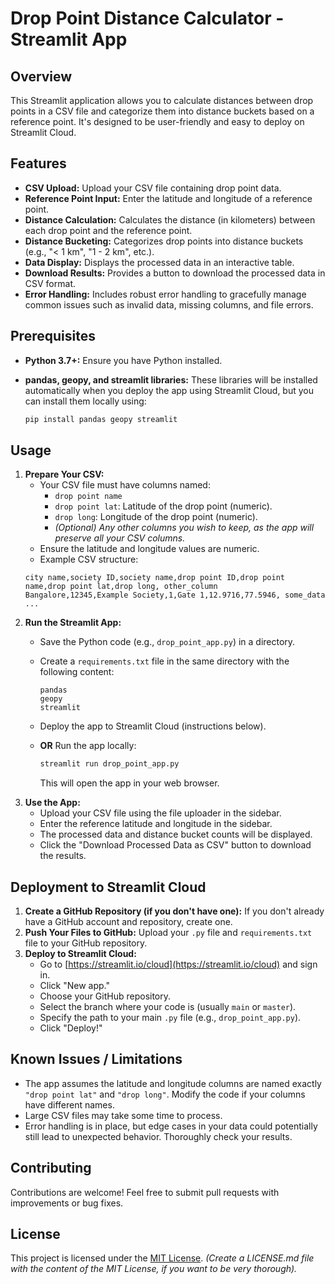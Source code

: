# Drop Point Distance Calculator - Streamlit App

## Overview

This Streamlit application allows you to calculate distances between drop points in a CSV file and categorize them into distance buckets based on a reference point.  It's designed to be user-friendly and easy to deploy on Streamlit Cloud.

## Features

*   **CSV Upload:** Upload your CSV file containing drop point data.
*   **Reference Point Input:** Enter the latitude and longitude of a reference point.
*   **Distance Calculation:** Calculates the distance (in kilometers) between each drop point and the reference point.
*   **Distance Bucketing:** Categorizes drop points into distance buckets (e.g., "< 1 km", "1 - 2 km", etc.).
*   **Data Display:** Displays the processed data in an interactive table.
*   **Download Results:** Provides a button to download the processed data in CSV format.
*   **Error Handling:** Includes robust error handling to gracefully manage common issues such as invalid data, missing columns, and file errors.

## Prerequisites

*   **Python 3.7+:** Ensure you have Python installed.
*   **pandas, geopy, and streamlit libraries:** These libraries will be installed automatically when you deploy the app using Streamlit Cloud, but you can install them locally using:

    ```bash
    pip install pandas geopy streamlit
    ```

## Usage

1.  **Prepare Your CSV:**
    *   Your CSV file must have columns named:
        *   `drop point name`
        *   `drop point lat`: Latitude of the drop point (numeric).
        *   `drop long`: Longitude of the drop point (numeric).
        *   *(Optional) Any other columns you wish to keep, as the app will preserve all your CSV columns.*
    *   Ensure the latitude and longitude values are numeric.
    *   Example CSV structure:
    ```csv
    city name,society ID,society name,drop point ID,drop point name,drop point lat,drop long, other_column
    Bangalore,12345,Example Society,1,Gate 1,12.9716,77.5946, some_data
    ...
    ```
2.  **Run the Streamlit App:**
    *   Save the Python code (e.g., `drop_point_app.py`) in a directory.
    *   Create a `requirements.txt` file in the same directory with the following content:

        ```
        pandas
        geopy
        streamlit
        ```

    *   Deploy the app to Streamlit Cloud (instructions below).
    *   **OR** Run the app locally:
        ```bash
        streamlit run drop_point_app.py
        ```
        This will open the app in your web browser.
3.  **Use the App:**
    *   Upload your CSV file using the file uploader in the sidebar.
    *   Enter the reference latitude and longitude in the sidebar.
    *   The processed data and distance bucket counts will be displayed.
    *   Click the "Download Processed Data as CSV" button to download the results.

## Deployment to Streamlit Cloud

1.  **Create a GitHub Repository (if you don't have one):** If you don't already have a GitHub account and repository, create one.
2.  **Push Your Files to GitHub:**  Upload your `.py` file and `requirements.txt` file to your GitHub repository.
3.  **Deploy to Streamlit Cloud:**
    *   Go to [https://streamlit.io/cloud](https://streamlit.io/cloud) and sign in.
    *   Click "New app."
    *   Choose your GitHub repository.
    *   Select the branch where your code is (usually `main` or `master`).
    *   Specify the path to your main `.py` file (e.g., `drop_point_app.py`).
    *   Click "Deploy!"

## Known Issues / Limitations

*   The app assumes the latitude and longitude columns are named exactly `"drop point lat"` and `"drop long"`.  Modify the code if your columns have different names.
*   Large CSV files may take some time to process.
*   Error handling is in place, but edge cases in your data could potentially still lead to unexpected behavior.  Thoroughly check your results.

## Contributing

Contributions are welcome!  Feel free to submit pull requests with improvements or bug fixes.

## License

This project is licensed under the [MIT License](LICENSE.md).  *(Create a LICENSE.md file with the content of the MIT License, if you want to be very thorough).*
